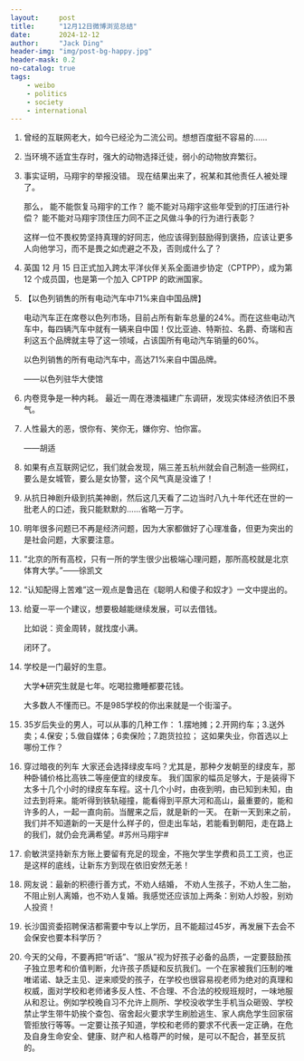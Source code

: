```yaml
---
layout:     post
title:      "12月12日微博浏览总结"
date:       2024-12-12
author:     "Jack Ding"
header-img: "img/post-bg-happy.jpg"
header-mask: 0.2
no-catalog: true
tags:
    - weibo
    - politics
    - society
    - international
---
```


1. 曾经的互联网老大，如今已经沦为二流公司。想想百度挺不容易的……

2. 当环境不适宜生存时，强大的动物选择迁徒，弱小的动物放弃繁衍。

3. 事实证明，马翔宇的举报没错。
   现在结果出来了，祝某和其他责任人被处理了。

   那么，
   能不能恢复马翔宇的工作？
   能不能对马翔宇这些年受到的打压进行补偿？
   能不能对马翔宇顶住压力同不正之风做斗争的行为进行表彰？ 

   这样一位不畏权势坚持真理的好同志，他应该得到鼓励得到褒扬，应该让更多人向他学习，而不是畏之如虎避之不及，否则成什么了？

4. 英国 12 月 15 日正式加入跨太平洋伙伴关系全面进步协定（CPTPP），成为第 12 个成员国，也是第一个加入 CPTPP 的欧洲国家。 

5. 【以色列销售的所有电动汽车中71%来自中国品牌】

   电动汽车正在席卷以色列市场，目前占所有新车总量的24%。而在这些电动汽车中，每四辆汽车中就有一辆来自中国！仅比亚迪、特斯拉、名爵、奇瑞和吉利这五个品牌就主导了这一领域，占该国所有电动汽车销量的60%。

   以色列销售的所有电动汽车中，高达71%来自中国品牌。

   ——以色列驻华大使馆

6. 内卷竞争是一种内耗。
   最近一周在港澳福建广东调研，发现实体经济依旧不景气。 

7. 人性最大的恶，恨你有、笑你无，嫌你穷、怕你富。

   ——胡适

8. 如果有点互联网记忆，我们就会发现，隔三差五杭州就会自己制造一些网红，要么是女城管，要么是女协警，这个风气真是没谁了！

9. 从抗日神剧升级到抗美神剧，然后这几天看了二边当时八九十年代还在世的一批老人的口述，我只能默默的……省略一万字。 

10. 明年很多问题已不再是经济问题，因为大家都做好了心理准备，但更为突出的是社会问题，大家要注意。 

11. “北京的所有高校，只有一所的学生很少出极端心理问题，那所高校就是北京体育大学。”——徐凯文

12. “认知配得上苦难”这一观点是鲁迅在《聪明人和傻子和奴才》一文中提出的。

13. 给夏一平一个建议，想要极越能继续发展，可以去借钱。

    比如说：资金周转，就找度小满。

    闭环了。

14. 学校是一门最好的生意。

    大学➕研究生就是七年。吃喝拉撒睡都要花钱。

    大多数人不懂而已。不是985学校的你出来就是一个街溜子。

15. 35岁后失业的男人，可以从事的几种工作：
    1.摆地摊；2.开网约车；3.送外卖；4.保安；5.做自媒体；6卖保险；7.跑货拉拉；
    这如果失业，你首选以上哪份工作？ 

16. 穿过暗夜的列车
    大家还会选择绿皮车吗？尤其是，那种夕发朝至的绿皮车，那种卧铺价格比高铁二等座便宜的绿皮车。
    我们国家的幅员足够大，于是装得下太多十几个小时的绿皮车车程。这十几个小时，由夜到明，由已知到未知，由过去到将来。能听得到铁轨碰撞，能看得到平原大河和高山，最重要的，能和许多的人，一起一直向前。当醒来之后，就是新的一天。
    在新一天到来之前，我们并不知道新的一天是什么样子的，但走出车站，若能看到朝阳，走在路上的我们，就仍会充满希望。#苏州马翔宇#

17. 俞敏洪坚持新东方账上要留有充足的现金，不拖欠学生学费和员工工资，也正是这样的底线，让新东方到现在依旧安然无恙！

18. 网友说：最新的积德行善方式，不劝人结婚， 不劝人生孩子，不劝人生二胎，不阻止别人离婚，也不劝人复婚。我感觉还应该加上两条：别劝人炒股，别劝人投资！

19. 长沙国资委招聘保洁都需要中专以上学历，且不能超过45岁，再发展下去会不会保安也要本科学历？ 

20. 今天的父母，不要再把“听话”、“服从”视为好孩子必备的品质，一定要鼓励孩子独立思考和价值判断，允许孩子质疑和反抗我们。一个在家被我们压制的唯唯诺诺、缺乏主见、逆来顺受的孩子，在学校也很容易视老师为绝对的真理和权威，面对学校和老师诸多反人性、不合理、不合法的校规班规时，一味地服从和忍让。例如学校晚自习不允许上厕所、学校没收学生手机当众砸毁、学校禁止学生带牛奶挨个查包、宿舍起火要求学生刷脸逃生、家人病危学生回家宿管拒放行等等。一定要让孩子知道，学校和老师的要求不代表一定正确，在危及自身生命安全、健康、财产和人格尊严的时候，是可以不配合，甚至反抗的。


